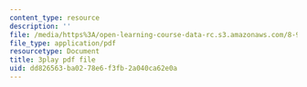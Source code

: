 ```yaml
---
content_type: resource
description: ''
file: /media/https%3A/open-learning-course-data-rc.s3.amazonaws.com/8-962-general-relativity-spring-2020/dd826563ba0278e6f3fb2a040ca62e0a_K1vpc9YwlQI.pdf
file_type: application/pdf
resourcetype: Document
title: 3play pdf file
uid: dd826563-ba02-78e6-f3fb-2a040ca62e0a
---
```

